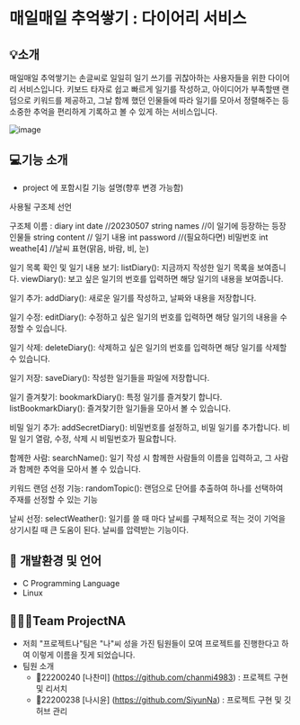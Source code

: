 # 매일매일 추억쌓기 : 다이어리 서비스

## 💡소개
매일매일 추억쌓기는 손글씨로 일일히 일기 쓰기를 귀찮아하는 사용자들을 위한 다이어리 서비스입니다.
키보드 타자로 쉽고 빠르게 일기를 작성하고, 아이디어가 부족할땐 랜덤으로 키워드를 제공하고, 그날 함께 했던 인물들에 따라 일기를 모아서 정렬해주는 등 
소중한 추억을 편리하게 기록하고 볼 수 있게 하는 서비스입니다.

![image](https://user-images.githubusercontent.com/102154392/236805013-9de499e8-5beb-4275-adc6-6ddb0e2e17ec.jpg)


## 💻기능 소개
- project 에 포함시킬 기능 설명(향후 변경 가능함)

사용될 구조체 선언 

구조체 이름 : diary
int date //20230507
string names //이 일기에 등장하는 등장인물들
string content // 일기 내용
int password //(필요하다면) 비밀번호
int weathe[4] //날씨 표현(맑음, 바람, 비, 눈)

일기 목록 확인 및 일기 내용 보기:
listDiary(): 지금까지 작성한 일기 목록을 보여줍니다.
viewDiary(): 보고 싶은 일기의 번호를 입력하면 해당 일기의 내용을 보여줍니다.

일기 추가:
addDiary(): 새로운 일기를 작성하고, 날짜와 내용을 저장합니다.

일기 수정:
editDiary(): 수정하고 싶은 일기의 번호를 입력하면 해당 일기의 내용을 수정할 수 있습니다.

일기 삭제:
deleteDiary(): 삭제하고 싶은 일기의 번호를 입력하면 해당 일기를 삭제할 수 있습니다.

일기 저장:
saveDiary(): 작성한 일기들을 파일에 저장합니다.

일기 즐겨찾기:
bookmarkDiary(): 특정 일기를 즐겨찾기 합니다.
listBookmarkDiary(): 즐겨찾기한 일기들을 모아서 볼 수 있습니다.

비밀 일기 추가:
addSecretDiary(): 비밀번호를 설정하고, 비밀 일기를 추가합니다.
비밀 일기 열람, 수정, 삭제 시 비밀번호가 필요합니다.

함께한 사람:
searchName(): 일기 작성 시 함께한 사람들의 이름을 입력하고, 그 사람과 함께한 추억을 모아서 볼 수 있습니다.

키워드 랜덤 선정 기능:
randomTopic(): 랜덤으로 단어를 추출하여 하나를 선택하여 주재를 선정할 수 있는 기능

날씨 선정:
selectWeather(): 일기를 쓸 때 마다 날씨를 구체적으로 적는 것이 기억을 상기시킬 때 큰 도움이 된다.
날씨를 압력받는 기능이다.

## 🔧 개발환경 및 언어
- C Programming Language
- Linux

## 🧑‍🤝‍🧑Team ProjectNA 
- 저희 "프로젝트나"팀은 "나"씨 성을 가진 팀원들이 모여 프로젝트를 진행한다고 하여 이렇게 이름을 짓게 되었습니다. 
- 팀원 소개
  - 🧑‍22200240 [나찬미] (https://github.com/chanmi4983) : 프로젝트 구현 및 리서치
  - 🧑‍22200238 [나시윤] (https://github.com/SiyunNa) : 프로젝트 구현 및 깃허브 관리
